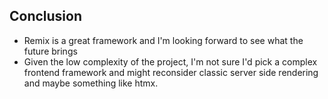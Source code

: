 ## Conclusion

- Remix is a great framework and I'm looking forward to see what the future brings
- Given the low complexity of the project, I'm not sure I'd pick a complex
  frontend framework and might reconsider classic server side rendering and
  maybe something like htmx.
